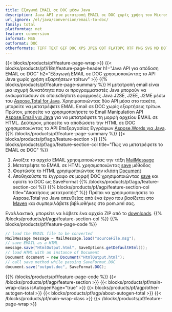 ```yaml
---
title: Εξαγωγή EMAIL σε DOC μέσω Java
description: Java API για μετατροπή EMAIL σε DOC χωρίς χρήση του Microsoft Word ή του Outlook
url_ignore: /el/java/conversion/email-to-doc/
family: total
platformtag: net
feature: conversion
informat: MSG
outformat: DOC
otherformats: TIFF TEXT GIF DOC XPS JPEG ODT FLATOPC RTF PNG SVG MD DOTM DOTX DOCM PS DOT PCL OTT WORDML EMF DOCX EPUB PDF
---
```

{{< blocks/products/pf/feature-page-wrap >}}
{{< blocks/products/pf/i18n/feature-page-header h1="Java API για απόδοση EMAIL σε DOC" h2="Εξαγωγή EMAIL σε DOC χρησιμοποιώντας το API Java χωρίς χρήση εξαρτήσεων τρίτων" >}}
{{% blocks/products/pf/feature-page-summary %}}
Η μετατροπή email είναι μια ισχυρή δυνατότητα που οι προγραμματιστές Java μπορούν να ενσωματώσουν σε οποιεσδήποτε εφαρμογές Java J2SE, J2EE, J2ME μέσω του [Aspose.Total for Java](https://products.aspose.com/total/java/). Χρησιμοποιώντας δύο API μέσα στο πακέτο, μπορείτε να μετατρέψετε EMAIL Email σε DOC χωρίς εξαρτήσεις τρίτων. Πρώτον, μπορείτε να χρησιμοποιήσετε το Email Manipulation API [Aspose.Email για Java](https://products.aspose.com/email/java/) για να μετατρέψετε τη μορφή αρχείου EMAIL σε HTML. Δεύτερον, μπορείτε να αποδώσετε την HTML σε DOC χρησιμοποιώντας το API Επεξεργασίας Εγγράφων [Aspose.Words για Java](https://products.aspose.com/words/java/).
{{% /blocks/products/pf/feature-page-summary  %}}
{{< blocks/products/pf/agp/feature-section >}}
{{% blocks/products/pf/agp/feature-section-col title="Πώς να μετατρέψετε το EMAIL σε DOC" %}}
1. Ανοίξτε το αρχείο EMAIL χρησιμοποιώντας την τάξη [MailMessage](https://reference.aspose.com/email/java/com.aspose.email/mailmessage)
2. Μετατρέψτε το EMAIL σε HTML χρησιμοποιώντας [save](https://reference.aspose.com/email/java/com.aspose.email/MailMessage#save(java.io.OutputStream,%20com.aspose.email.SaveOptions)) μέθοδος
3. Φορτώστε το HTML χρησιμοποιώντας την κλάση [Document](https://reference.aspose.com/words/java/com.aspose.words/Document)
4. Αποθηκεύστε το έγγραφο σε μορφή DOC χρησιμοποιώντας [save](https://reference.aspose.com/words/java/com.aspose.words/Document#save(java.lang.String,com.aspose.words.SaveOptions)) και ορίστε το DOC ως SaveFormat
{{% /blocks/products/pf/agp/feature-section-col %}}
{{% blocks/products/pf/agp/feature-section-col title="Απαιτήσεις μετατροπής" %}}
Πρέπει να χρησιμοποιήσετε το Aspose.Total για Java απευθείας από ένα έργο που βασίζεται στο [Maven](https://releases.aspose.com/total/java/) και συμπεριλάβετε βιβλιοθήκες στο pom.xml σας.

Εναλλακτικά, μπορείτε να λάβετε ένα αρχείο ZIP από το [downloads](https://releases.aspose.com/total/java).
{{% /blocks/products/pf/agp/feature-section-col %}}
{{% blocks/products/pf/feature-page-code %}}
```cs
// load the EMAIL file to be converted
MailMessage message = MailMessage.load("sourceFile.msg"); 
// save EMAIL as a HTML 
message.save("HtmlOutput.html", SaveOptions.getDefaultHtml());
// load HTML with an instance of Document
Document document = new Document("HtmlOutput.html");
// call save method while passing SaveFormat.DOC
document.save("output.doc", SaveFormat.DOC);   
```
{{% /blocks/products/pf/feature-page-code %}}
{{< /blocks/products/pf/agp/feature-section >}}
{{< blocks/products/pf/main-wrap-class isAutogenPage="true" >}}
{{< blocks/products/pf/agp/other-autogen-total >}}
{{< blocks/products/pf/agp/about-autogen-total >}}
{{< /blocks/products/pf/main-wrap-class >}}
{{< /blocks/products/pf/feature-page-wrap >}}